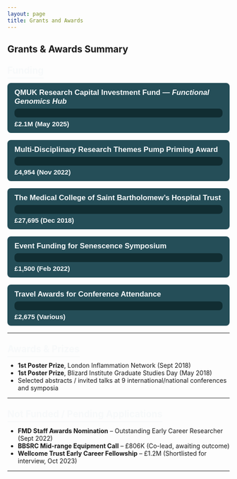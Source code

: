 ```yaml
---
layout: page
title: Grants and Awards
---
```


<style>
  .grant-bar-container {
    background: #254E58;
    border-radius: 8px;
    margin: 16px 0;
    padding: 12px 16px;
    color: #f7f9fa;
    font-family: Arial, sans-serif;
  }
  .grant-title {
    font-weight: 600;
    margin-bottom: 6px;
    font-size: 1.05rem;
  }
  .progress-bar {
    background: #112D32;
    border-radius: 8px;
    height: 20px;
    overflow: hidden;
    margin-top: 4px;
  }
  .progress-fill {
    background: #02b8de;
    height: 100%;
    width: 0;
    border-radius: 8px 0 0 8px;
    transition: width 1.2s ease-in-out;
  }
  .progress-fill.pending {
    background: #6E6658;
  }
  .grant-amount {
    margin-top: 6px;
    font-weight: 700;
    font-size: 0.95rem;
  }
  .section-title {
    margin-top: 2rem;
    font-size: 1.3rem;
    color: #f7f9fa;
    border-bottom: 2px solid #f7f9fa;
    padding-bottom: 4px;
  }
</style>

## Grants & Awards Summary

### <span class="section-title">Funding</span>

<div class="grant-bar-container" data-amount="2100000">
  <div class="grant-title">QMUK Research Capital Investment Fund — <em>Functional Genomics Hub</em></div>
  <div class="progress-bar"><div class="progress-fill"></div></div>
  <div class="grant-amount">£2.1M (May 2025)</div>
</div>

<div class="grant-bar-container" data-amount="4954">
  <div class="grant-title">Multi-Disciplinary Research Themes Pump Priming Award</div>
  <div class="progress-bar"><div class="progress-fill"></div></div>
  <div class="grant-amount">£4,954 (Nov 2022)</div>
</div>

<div class="grant-bar-container" data-amount="27695">
  <div class="grant-title">The Medical College of Saint Bartholomew’s Hospital Trust</div>
  <div class="progress-bar"><div class="progress-fill"></div></div>
  <div class="grant-amount">£27,695 (Dec 2018)</div>
</div>

<div class="grant-bar-container" data-amount="1500">
  <div class="grant-title">Event Funding for Senescence Symposium</div>
  <div class="progress-bar"><div class="progress-fill"></div></div>
  <div class="grant-amount">£1,500 (Feb 2022)</div>
</div>

<div class="grant-bar-container" data-amount="2675">
  <div class="grant-title">Travel Awards for Conference Attendance</div>
  <div class="progress-bar"><div class="progress-fill"></div></div>
  <div class="grant-amount">£2,675 (Various)</div>
</div>

---

### <span class="section-title">Awards & Prizes</span>

- **1st Poster Prize**, London Inflammation Network (Sept 2018)  
- **1st Poster Prize**, Blizard Institute Graduate Studies Day (May 2018)  
- Selected abstracts / invited talks at 9 international/national conferences and symposia  

---

### <span class="section-title">Not Funded / Pending Applications</span>

- **FMD Staff Awards Nomination** – Outstanding Early Career Researcher (Sept 2022)  
- **BBSRC Mid-range Equipment Call** – £806K (Co-lead, awaiting outcome)  
- **Wellcome Trust Early Career Fellowship** – £1.2M (Shortlisted for interview, Oct 2023)

---

<script>
  document.querySelectorAll('.grant-bar-container').forEach(container => {
    const amount = parseFloat(container.getAttribute('data-amount'));
    const minAmount = 1000;
    const maxAmount = 2100000;

    const logMin = Math.log10(minAmount);
    const logMax = Math.log10(maxAmount);
    const logAmount = Math.log10(Math.max(minAmount, amount));

    const minWidth = 5;
    const maxWidth = 95;
    const width = ((logAmount - logMin) / (logMax - logMin)) * (maxWidth - minWidth) + minWidth;

    container.querySelector('.progress-fill').style.width = width + "%";
  });
</script>
